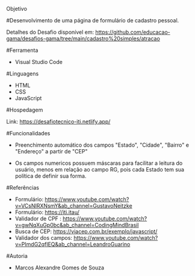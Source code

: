 Objetivo

#Desenvolvimento de uma página de formulário de cadastro pessoal.

Detalhes do Desafio disponível em: https://github.com/educacao-gama/desafios-gama/tree/main/cadastro%20simples/atracao

#Ferramenta

- Visual Studio Code

#Linguagens

- HTML
- CSS
- JavaScript

#Hospedagem

Link: https://desafiotecnico-iti.netlify.app/

#Funcionalidades

- Preenchimento automático dos campos "Estado", "Cidade", "Bairro" e "Endereço" a partir de "CEP"

- Os campos numericos possuem máscaras para facilitar a leitura do usuário, menos em relação ao campo RG, pois cada Estado tem sua política de definir sua forma.

#Referências

- Formulário: https://www.youtube.com/watch?v=VCsNIRXNsmY&ab_channel=GustavoNeitzke
- Formulário: https://iti.itau/
- Validador de CPF : https://www.youtube.com/watch?v=gwNqXuGp0bc&ab_channel=CodingMindBrasil
- Busca de CEP: https://viacep.com.br/exemplo/javascript/
- Validador dos campos: https://www.youtube.com/watch?v=PImdG2qfIEQ&ab_channel=LeandroGuarino

#Autoria

- Marcos Alexandre Gomes de Souza



